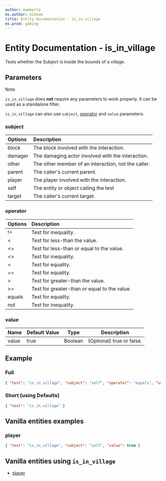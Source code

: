 ```yaml
---
author: mammerla
ms.author: mikeam
title: Entity Documentation - is_in_village
ms.prod: gaming
---
```


# Entity Documentation - is_in_village

Tests whether the Subject is inside the bounds of a village.

## Parameters

> [!Note]
> `is_in_village` does **not** require any parameters to work properly. It can be used as a standalone filter.
>
> `is_in_village` can also use `subject`, [operator](../Definitions/NestedTables/operator.md) and `value` parameters.

### subject

| Options| Description |
|:-----------|:-----------|
| block| The block involved with the interaction. |
| damager| The damaging actor involved with the interaction. |
| other| The other member of an interaction, not the caller. |
| parent| The caller's current parent. |
| player| The player involved with the interaction. |
| self| The entity or object calling the test |
| target| The caller's current target. |

### operator

| Options| Description |
|:-----------|:-----------|
| !=| Test for inequality. |
| <| Test for less-than the value. |
| <=| Test for less-than or equal to the value. |
| <>| Test for inequality. |
| =| Test for equality. |
| ==| Test for equality. |
| >| Test for greater-than the value. |
| >=| Test for greater-than or equal to the value. |
| equals| Test for equality. |
| not| Test for inequality. |

### value

|Name |Default Value  |Type  |Description  |
|---------|---------|---------|---------|
|value |true |Boolean |(Optional) true or false. |

## Example

### Full

```json
{ "test": "is_in_village", "subject": "self", "operator": "equals", "value": true }
```

### Short (using Defaults)

```json
{ "test": "is_in_village" }
```

## Vanilla entities examples

### player

```json
{ "test": "is_in_village", "subject": "self", "value": true }
```

## Vanilla entities using `is_in_village`

- [player](../../../../Source/VanillaBehaviorPack_Snippets/entities/player.md)
